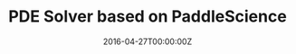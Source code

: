 ---
title: PDE Solver based on PaddleScience
summary: Physic-informed Deep Learning Algorithms for solving PDEs.
tags:
  - Deep Learning
date: '2016-04-27T00:00:00Z'

# Optional external URL for project (replaces project detail page).
external_link: ''

image:
  caption: Photo by rawpixel on Unsplash
  focal_point: Smart

links:
  - icon: github
    icon_pack: fab
    name: code
    url: https://github.com/zlynna/PaddleScience
url_code: ''
url_pdf: ''
url_slides: ''
url_video: ''
---